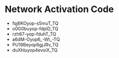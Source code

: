 # Network Activation Code
* fqj6KOyop-s5muT_TQ
* o0G0buyop-fdpiD_TQ
* rzh67-yop-fduhT_TQ
* a6dM-Oyop6_-Wt_-TQ
* PU19Beyop6gjJRv_TQ
* duXhluyop4evoiX_TQ